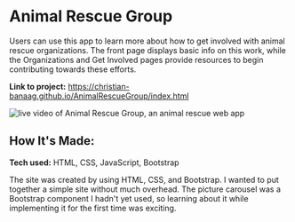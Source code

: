 # Animal Rescue Group
Users can use this app to learn more about how to get involved with animal rescue organizations. The front page displays basic info on this work, while the Organizations and Get Involved pages provide resources to begin contributing towards these efforts.

**Link to project:** https://christian-banaag.github.io/AnimalRescueGroup/index.html

![live video of Animal Rescue Group, an animal rescue web app](https://github.com/Christian-Banaag/AnimalRescueGroup/blob/main/AnimalRescueGroup.gif)

## How It's Made:

**Tech used:** HTML, CSS, JavaScript, Bootstrap

The site was created by using HTML, CSS, and Bootstrap. I wanted to put together a simple site without much overhead. The picture carousel was a Bootstrap component I hadn't yet used, so learning about it while implementing it for the first time was exciting.